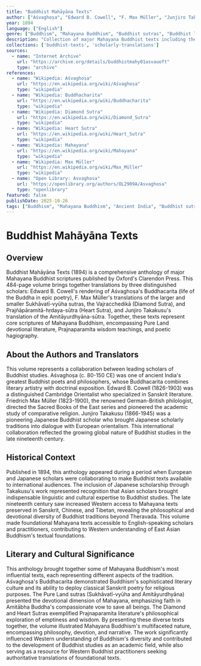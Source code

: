 ```yaml
---
title: "Buddhist Mahāyāna Texts"
author: ["Aśvaghoṣa", "Edward B. Cowell", "F. Max Müller", "Junjiro Takakusu"]
year: 1894
language: ["English"]
genre: ["Buddhism", "Mahayana Buddhism", "Buddhist sutras", "Buddhist literature"]
description: "Collection of major Mahayana Buddhist texts including the Buddhacarita, Diamond Sutra, Heart Sutra, and Pure Land sutras, translated by leading scholars."
collections: ['buddhist-texts', 'scholarly-translations']
sources:
  - name: "Internet Archive"
    url: "https://archive.org/details/buddhistmahy01asvauoft"
    type: "archive"
references:
  - name: "Wikipedia: Aśvaghoṣa"
    url: "https://en.wikipedia.org/wiki/Aśvaghoṣa"
    type: "wikipedia"
  - name: "Wikipedia: Buddhacharita"
    url: "https://en.wikipedia.org/wiki/Buddhacharita"
    type: "wikipedia"
  - name: "Wikipedia: Diamond Sutra"
    url: "https://en.wikipedia.org/wiki/Diamond_Sutra"
    type: "wikipedia"
  - name: "Wikipedia: Heart Sutra"
    url: "https://en.wikipedia.org/wiki/Heart_Sutra"
    type: "wikipedia"
  - name: "Wikipedia: Mahayana"
    url: "https://en.wikipedia.org/wiki/Mahayana"
    type: "wikipedia"
  - name: "Wikipedia: Max Müller"
    url: "https://en.wikipedia.org/wiki/Max_Müller"
    type: "wikipedia"
  - name: "Open Library: Asvaghosa"
    url: "https://openlibrary.org/authors/OL2909A/Asvaghosa"
    type: "openlibrary"
featured: false
publishDate: 2025-10-26
tags: ["Buddhism", "Mahayana Buddhism", "Ancient India", "Buddhist sutras", "Pure Land Buddhism", "Prajnaparamita", "religious texts", "digital heritage", "public domain"]
---
```


# Buddhist Mahāyāna Texts

## Overview

Buddhist Mahāyāna Texts (1894) is a comprehensive anthology of major Mahayana Buddhist scriptures published by Oxford's Clarendon Press. This 484-page volume brings together translations by three distinguished scholars: Edward B. Cowell's rendering of Aśvaghoṣa's Buddhacarita (life of the Buddha in epic poetry), F. Max Müller's translations of the larger and smaller Sukhāvatī-vyūha sutras, the Vajracchedikā (Diamond Sutra), and Prajñāpāramitā-hṛdaya-sūtra (Heart Sutra), and Junjiro Takakusu's translation of the Amitāyurdhyāna-sūtra. Together, these texts represent core scriptures of Mahayana Buddhism, encompassing Pure Land devotional literature, Prajnaparamita wisdom teachings, and poetic hagiography.

## About the Authors and Translators

This volume represents a collaboration between leading scholars of Buddhist studies. Aśvaghoṣa (c. 80-150 CE) was one of ancient India's greatest Buddhist poets and philosophers, whose Buddhacarita combines literary artistry with doctrinal exposition. Edward B. Cowell (1826-1903) was a distinguished Cambridge Orientalist who specialized in Sanskrit literature. Friedrich Max Müller (1823-1900), the renowned German-British philologist, directed the Sacred Books of the East series and pioneered the academic study of comparative religion. Junjiro Takakusu (1866-1945) was a pioneering Japanese Buddhist scholar who brought Japanese scholarly traditions into dialogue with European orientalism. This international collaboration reflected the growing global nature of Buddhist studies in the late nineteenth century.

## Historical Context

Published in 1894, this anthology appeared during a period when European and Japanese scholars were collaborating to make Buddhist texts available to international audiences. The inclusion of Japanese scholarship through Takakusu's work represented recognition that Asian scholars brought indispensable linguistic and cultural expertise to Buddhist studies. The late nineteenth century saw increased Western access to Mahayana texts preserved in Sanskrit, Chinese, and Tibetan, revealing the philosophical and devotional diversity of Buddhist traditions beyond Theravada. This volume made foundational Mahayana texts accessible to English-speaking scholars and practitioners, contributing to Western understanding of East Asian Buddhism's textual foundations.

## Literary and Cultural Significance

This anthology brought together some of Mahayana Buddhism's most influential texts, each representing different aspects of the tradition. Aśvaghoṣa's Buddhacarita demonstrated Buddhism's sophisticated literary culture and its ability to deploy classical Sanskrit poetry for religious purposes. The Pure Land sutras (Sukhāvatī-vyūha and Amitāyurdhyāna) presented the devotional dimension of Mahayana, emphasizing faith in Amitābha Buddha's compassionate vow to save all beings. The Diamond and Heart Sutras exemplified Prajnaparamita literature's philosophical exploration of emptiness and wisdom. By presenting these diverse texts together, the volume illustrated Mahayana Buddhism's multifaceted nature, encompassing philosophy, devotion, and narrative. The work significantly influenced Western understanding of Buddhism's diversity and contributed to the development of Buddhist studies as an academic field, while also serving as a resource for Western Buddhist practitioners seeking authoritative translations of foundational texts.
